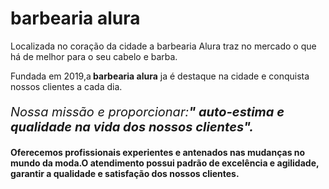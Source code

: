 <!DOCTYEP html>
<html lang="pt-br" >
 <meta charset="utf-8">

<h1 stylle="text-align:center">barbearia alura</h1>

 <p stylle="text-align:center">Localizada no coração da cidade a barbearia Alura traz no mercado o que há de melhor para o seu cabelo e barba.

 <p stylle="text-align:center">Fundada em 2019,a<strong> barbearia alura</strong> ja é destaque na cidade e conquista nossos clientes a cada dia.    </p>

 <p style="font-size:20px"><em>Nossa missão e proporcionar:<strong>" auto-estima e qualidade na vida dos nossos clientes"</strng>.</em></p>

 <p stylle="text-align:center">Oferecemos profissionais experientes e antenados nas mudanças no mundo da moda.O atendimento possui padrão de        excelência e agilidade, garantir a qualidade e satisfação dos nossos clientes.</p>
  </html>
